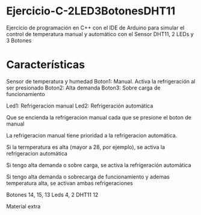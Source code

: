# Ejercicio-C-2LED3BotonesDHT11
Ejercicio de programación en C++ con el IDE de Arduino para simular el control de temperatura manual y automático con el Sensor DHT11, 2 LEDs y 3 Botones

# Características

Sensor de temperatura y humedad
Boton1: Manual. Activa la refrigeración al ser presionado
Boton2: Alta demanda
Boton3: Sobre carga de funcionamiento

Led1: Refrigeracion manual
Led2: Refrigeración automática

Que se encienda la refrigeracion manual cada que se presione el boton de manual

La refrigeracion manual tiene prioridad a la refrigeracion automática.

Si la termperatura es alta (mayor a 28, por ejemplo), se activa la refrigeracion automática

Si tengo alta demanda o sobre carga, se activa la refrigeración automática

Si tengo alta demanda o sobrecarga de funcionamiento y ademas temperatura alta, se activan ambas refrigeraciones

Botones 14, 15, 13
Leds 4, 2
DHT11 12

Material extra
